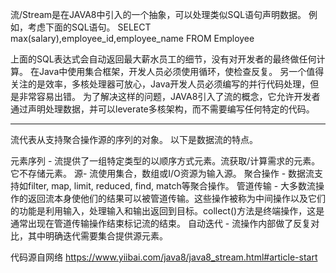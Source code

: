 流/Stream是在JAVA8中引入的一个抽象，可以处理类似SQL语句声明数据。
例如，考虑下面的SQL语句。
SELECT max(salary),employee_id,employee_name FROM Employee

上面的SQL表达式会自动返回最大薪水员工的细节，没有对开发者的最终做任何计算。
在Java中使用集合框架，开发人员必须使用循环，使检查反复。
另一个值得关注的是效率，多核处理器可放心，Java开发人员必须编写的并行代码处理，但是非常容易出错。
为了解决这样的问题，JAVA8引入了流的概念，它允许开发者通过声明处理数据，并可以leverate多核架构，而不需要编写任何特定的代码。

-----

流代表从支持聚合操作源的序列的对象。
以下是数据流的特点。

元素序列 - 流提供了一组特定类型的以顺序方式元素。流获取/计算需求的元素。它不存储元素。
源- 流使用集合，数组或I/O资源为输入源。
聚合操作 - 数据流支持如filter, map, limit, reduced, find, match等聚合操作。
管道传输 - 大多数流操作的返回流本身使他们的结果可以被管道传输。这些操作被称为中间操作以及它们的功能是利用输入，处理输入和输出返回到目标。collect()方法是终端操作，这是通常出现在管道传输操作结束标记流的结束。
自动迭代 - 流操作内部做了反复对比，其中明确迭代需要集合提供源元素。

代码源自网络
https://www.yiibai.com/java8/java8_stream.html#article-start